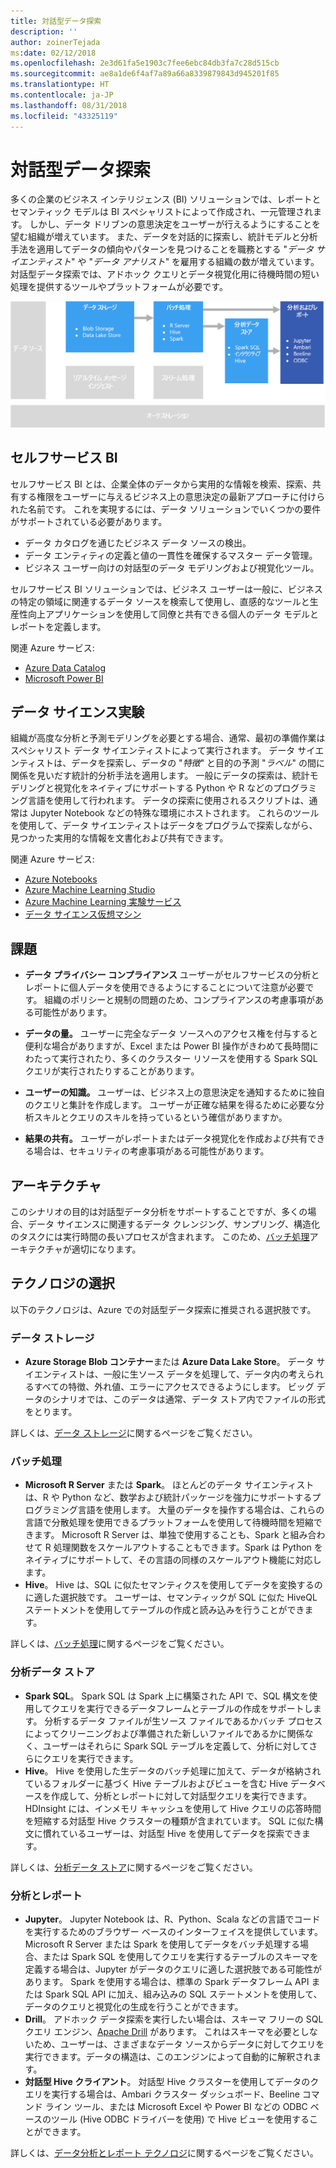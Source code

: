 ```yaml
---
title: 対話型データ探索
description: ''
author: zoinerTejada
ms:date: 02/12/2018
ms.openlocfilehash: 2e3d61fa5e1903c7fee6ebc84db3fa7c28d515cb
ms.sourcegitcommit: ae8a1de6f4af7a89a66a8339879843d945201f85
ms.translationtype: HT
ms.contentlocale: ja-JP
ms.lasthandoff: 08/31/2018
ms.locfileid: "43325119"
---
```

# <a name="interactive-data-exploration"></a>対話型データ探索

多くの企業のビジネス インテリジェンス (BI) ソリューションでは、レポートとセマンティック モデルは BI スペシャリストによって作成され、一元管理されます。 しかし、データ ドリブンの意思決定をユーザーが行えるようにすることを望む組織が増えています。 また、データを対話的に探索し、統計モデルと分析手法を適用してデータの傾向やパターンを見つけることを職務とする "*データ サイエンティスト*" や "*データ アナリスト*" を雇用する組織の数が増えています。 対話型データ探索では、アドホック クエリとデータ視覚化用に待機時間の短い処理を提供するツールやプラットフォームが必要です。

![](./images/data-exploration.png)

## <a name="self-service-bi"></a>セルフサービス BI

セルフサービス BI とは、企業全体のデータから実用的な情報を検索、探索、共有する権限をユーザーに与えるビジネス上の意思決定の最新アプローチに付けられた名前です。 これを実現するには、データ ソリューションでいくつかの要件がサポートされている必要があります。

* データ カタログを通じたビジネス データ ソースの検出。
* データ エンティティの定義と値の一貫性を確保するマスター データ管理。
* ビジネス ユーザー向けの対話型のデータ モデリングおよび視覚化ツール。

セルフサービス BI ソリューションでは、ビジネス ユーザーは一般に、ビジネスの特定の領域に関連するデータ ソースを検索して使用し、直感的なツールと生産性向上アプリケーションを使用して同僚と共有できる個人のデータ モデルとレポートを定義します。

関連 Azure サービス:

- [Azure Data Catalog](/azure/data-catalog/data-catalog-what-is-data-catalog)
- [Microsoft Power BI](https://powerbi.microsoft.com/)

## <a name="data-science-experimentation"></a>データ サイエンス実験
組織が高度な分析と予測モデリングを必要とする場合、通常、最初の準備作業はスペシャリスト データ サイエンティストによって実行されます。 データ サイエンティストは、データを探索し、データの "*特徴*" と目的の予測 "*ラベル*" の間に関係を見いだす統計的分析手法を適用します。 一般にデータの探索は、統計モデリングと視覚化をネイティブにサポートする Python や R などのプログラミング言語を使用して行われます。 データの探索に使用されるスクリプトは、通常は Jupyter Notebook などの特殊な環境にホストされます。 これらのツールを使用して、データ サイエンティストはデータをプログラムで探索しながら、見つかった実用的な情報を文書化および共有できます。

関連 Azure サービス:

- [Azure Notebooks](https://notebooks.azure.com/)
- [Azure Machine Learning Studio](/azure/machine-learning/studio/what-is-ml-studio)
- [Azure Machine Learning 実験サービス](/azure/machine-learning/preview/experimentation-service-configuration)
- [データ サイエンス仮想マシン](/azure/machine-learning/data-science-virtual-machine/overview)

## <a name="challenges"></a>課題

- **データ プライバシー コンプライアンス** ユーザーがセルフサービスの分析とレポートに個人データを使用できるようにすることについて注意が必要です。 組織のポリシーと規制の問題のため、コンプライアンスの考慮事項がある可能性があります。 

- **データの量。** ユーザーに完全なデータ ソースへのアクセス権を付与すると便利な場合がありますが、Excel または Power BI 操作がきわめて長時間にわたって実行されたり、多くのクラスター リソースを使用する Spark SQL クエリが実行されたりすることがあります。

- **ユーザーの知識。** ユーザーは、ビジネス上の意思決定を通知するために独自のクエリと集計を作成します。 ユーザーが正確な結果を得るために必要な分析スキルとクエリのスキルを持っているという確信がありますか。

- **結果の共有。** ユーザーがレポートまたはデータ視覚化を作成および共有できる場合は、セキュリティの考慮事項がある可能性があります。

## <a name="architecture"></a>アーキテクチャ

このシナリオの目的は対話型データ分析をサポートすることですが、多くの場合、データ サイエンスに関連するデータ クレンジング、サンプリング、構造化のタスクには実行時間の長いプロセスが含まれます。 このため、[バッチ処理](../big-data/batch-processing.md)アーキテクチャが適切になります。

## <a name="technology-choices"></a>テクノロジの選択

以下のテクノロジは、Azure での対話型データ探索に推奨される選択肢です。

### <a name="data-storage"></a>データ ストレージ

- **Azure Storage Blob コンテナー**または **Azure Data Lake Store**。 データ サイエンティストは、一般に生ソース データを処理して、データ内の考えられるすべての特徴、外れ値、エラーにアクセスできるようにします。 ビッグ データのシナリオでは、このデータは通常、データ ストア内でファイルの形式をとります。

詳しくは、[データ ストレージ](../technology-choices/data-storage.md)に関するページをご覧ください。

### <a name="batch-processing"></a>バッチ処理

- **Microsoft R Server** または **Spark**。 ほとんどのデータ サイエンティストは、R や Python など、数学および統計パッケージを強力にサポートするプログラミング言語を使用します。 大量のデータを操作する場合は、これらの言語で分散処理を使用できるプラットフォームを使用して待機時間を短縮できます。 Microsoft R Server は、単独で使用することも、Spark と組み合わせて R 処理関数をスケールアウトすることもできます。Spark は Python をネイティブにサポートして、その言語の同様のスケールアウト機能に対応します。
- **Hive**。 Hive は、SQL に似たセマンティクスを使用してデータを変換するのに適した選択肢です。 ユーザーは、セマンティックが SQL に似た HiveQL ステートメントを使用してテーブルの作成と読み込みを行うことができます。

詳しくは、[バッチ処理](../technology-choices/batch-processing.md)に関するページをご覧ください。

### <a name="analytical-data-store"></a>分析データ ストア

- **Spark SQL**。 Spark SQL は Spark 上に構築された API で、SQL 構文を使用してクエリを実行できるデータフレームとテーブルの作成をサポートします。 分析するデータ ファイルが生ソース ファイルであるかバッチ プロセスによってクリーニングおよび準備された新しいファイルであるかに関係なく、ユーザーはそれらに Spark SQL テーブルを定義して、分析に対してさらにクエリを実行できます。 
- **Hive**。 Hive を使用した生データのバッチ処理に加えて、データが格納されているフォルダーに基づく Hive テーブルおよびビューを含む Hive データベースを作成して、分析とレポートに対して対話型クエリを実行できます。 HDInsight には、インメモリ キャッシュを使用して Hive クエリの応答時間を短縮する対話型 Hive クラスターの種類が含まれています。 SQL に似た構文に慣れているユーザーは、対話型 Hive を使用してデータを探索できます。

詳しくは、[分析データ ストア](../technology-choices/analytical-data-stores.md)に関するページをご覧ください。

### <a name="analytics-and-reporting"></a>分析とレポート

- **Jupyter**。 Jupyter Notebook は、R、Python、Scala などの言語でコードを実行するためのブラウザー ベースのインターフェイスを提供しています。 Microsoft R Server または Spark を使用してデータをバッチ処理する場合、または Spark SQL を使用してクエリを実行するテーブルのスキーマを定義する場合は、Jupyter がデータのクエリに適した選択肢である可能性があります。 Spark を使用する場合は、標準の Spark データフレーム API または Spark SQL API に加え、組み込みの SQL ステートメントを使用して、データのクエリと視覚化の生成を行うことができます。
- **Drill**。 アドホック データ探索を実行したい場合は、スキーマ フリーの SQL クエリ エンジン、[Apache Drill](https://drill.apache.org/) があります。 これはスキーマを必要としないため、ユーザーは、さまざまなデータ ソースからデータに対してクエリを実行できます。データの構造は、このエンジンによって自動的に解釈されます。
- **対話型 Hive クライアント**。 対話型 Hive クラスターを使用してデータのクエリを実行する場合は、Ambari クラスター ダッシュボード、Beeline コマンド ライン ツール、または Microsoft Excel や Power BI などの ODBC ベースのツール (Hive ODBC ドライバーを使用) で Hive ビューを使用することができます。

詳しくは、[データ分析とレポート テクノロジ](../technology-choices/analysis-visualizations-reporting.md)に関するページをご覧ください。
